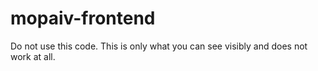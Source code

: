 # mopaiv-frontend
Do not use this code. This is only what you can see visibly and does not work at all.

